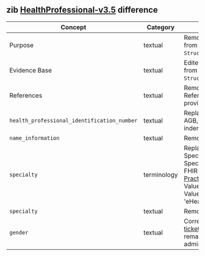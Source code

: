 ## zib [HealthProfessional-v3.5](https://zibs.nl/wiki/HealthProfessional-v3.5(2020EN)) difference

| Concept         | Category          | Description                             | 
|-----------------|-------------------|-----------------------------------------|
| Purpose | textual | Removed Dutch specific context from the Purpose section in `StructureDefinition.description`. |
| Evidence Base| textual | Edited Dutch specific context from the Evidence Base section in `StructureDefinition.description`. |
| References | textual | Removed all content after References which was only provided in Dutch. |
|`health_professional_identification_number` | textual | Replaced Dutch context (UZI, AGB, BIG) with the use of indentification by NIDHI. |
|`name_information` | textual | Removed Dutch specific context. |
|`specialty` | terminology | Replaced Dutch specific SpecialismeUZICodelijst and SpecialismeAGBCodelijst with the FHIR [PracticeSettingCodeValueSet](https://www.hl7.org/fhir/R4/valueset-c80-practice-codes.html) ValueSet used for specialty. This ValueSet is also used by the 'eHealth Platform Federal Profiles'| 
|`specialty` | textual | Removed Dutch specific context. |
|`gender` | textual | Corrected incorrect definition ([zib ticket 1368](https://bits.nictiz.nl/browse/ZIB-1368)) and added additional remark that the gender is an administrative gender. |

